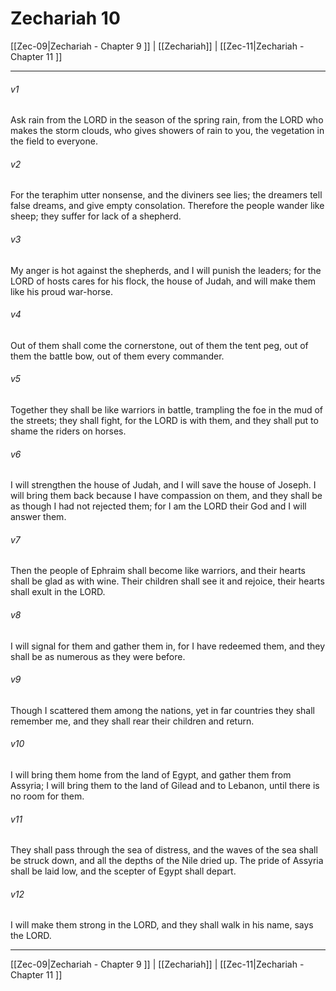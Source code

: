 # Zechariah 10

[[Zec-09|Zechariah - Chapter 9 ]] | [[Zechariah]] | [[Zec-11|Zechariah - Chapter 11 ]]
***

###### v1
Ask rain from the LORD in the season of the spring rain, from the LORD who makes the storm clouds, who gives showers of rain to you, the vegetation in the field to everyone.
###### v2
For the teraphim utter nonsense, and the diviners see lies; the dreamers tell false dreams, and give empty consolation. Therefore the people wander like sheep; they suffer for lack of a shepherd.
###### v3
My anger is hot against the shepherds, and I will punish the leaders; for the LORD of hosts cares for his flock, the house of Judah, and will make them like his proud war-horse.
###### v4
Out of them shall come the cornerstone, out of them the tent peg, out of them the battle bow, out of them every commander.
###### v5
Together they shall be like warriors in battle, trampling the foe in the mud of the streets; they shall fight, for the LORD is with them, and they shall put to shame the riders on horses.
###### v6
I will strengthen the house of Judah, and I will save the house of Joseph. I will bring them back because I have compassion on them, and they shall be as though I had not rejected them; for I am the LORD their God and I will answer them.
###### v7
Then the people of Ephraim shall become like warriors, and their hearts shall be glad as with wine. Their children shall see it and rejoice, their hearts shall exult in the LORD.
###### v8
I will signal for them and gather them in, for I have redeemed them, and they shall be as numerous as they were before.
###### v9
Though I scattered them among the nations, yet in far countries they shall remember me, and they shall rear their children and return.
###### v10
I will bring them home from the land of Egypt, and gather them from Assyria; I will bring them to the land of Gilead and to Lebanon, until there is no room for them.
###### v11
They shall pass through the sea of distress, and the waves of the sea shall be struck down, and all the depths of the Nile dried up. The pride of Assyria shall be laid low, and the scepter of Egypt shall depart.
###### v12
I will make them strong in the LORD, and they shall walk in his name, says the LORD.

***

[[Zec-09|Zechariah - Chapter 9 ]] | [[Zechariah]] | [[Zec-11|Zechariah - Chapter 11 ]]
